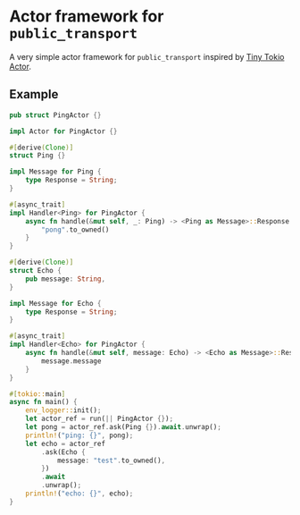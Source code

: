# Actor framework for `public_transport`

A very simple actor framework for `public_transport` inspired by
[Tiny Tokio Actor](https://github.com/fdeantoni/tiny-tokio-actor).

## Example

```rs
pub struct PingActor {}

impl Actor for PingActor {}

#[derive(Clone)]
struct Ping {}

impl Message for Ping {
    type Response = String;
}

#[async_trait]
impl Handler<Ping> for PingActor {
    async fn handle(&mut self, _: Ping) -> <Ping as Message>::Response {
        "pong".to_owned()
    }
}

#[derive(Clone)]
struct Echo {
    pub message: String,
}

impl Message for Echo {
    type Response = String;
}

#[async_trait]
impl Handler<Echo> for PingActor {
    async fn handle(&mut self, message: Echo) -> <Echo as Message>::Response {
        message.message
    }
}

#[tokio::main]
async fn main() {
    env_logger::init();
    let actor_ref = run(|| PingActor {});
    let pong = actor_ref.ask(Ping {}).await.unwrap();
    println!("ping: {}", pong);
    let echo = actor_ref
        .ask(Echo {
            message: "test".to_owned(),
        })
        .await
        .unwrap();
    println!("echo: {}", echo);
}
```
